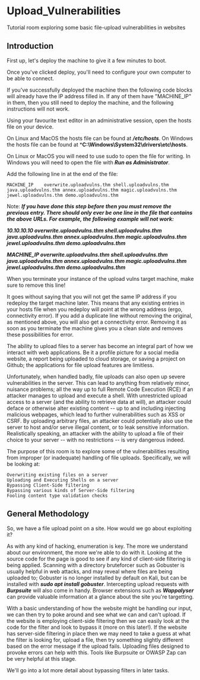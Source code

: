 # Upload_Vulnerabilities

Tutorial room exploring some basic file-upload vulnerabilities in websites

## Introduction

First up, let's deploy the machine to give it a few minutes to boot.

Once you've clicked deploy, you'll need to configure your own computer to be able to connect.

If you've successfully deployed the machine then the following code blocks will already have the IP address filled in. If any of them have "MACH​INE_IP" in them, then you still need to deploy the machine, and the following instructions will not work.

Using your favourite text editor in an administrative session, open the hosts file on your device.

On Linux and MacOS the hosts file can be found at ***/etc/hosts***.
On Windows the hosts file can be found at ***C:\Windows\System32\drivers\etc\hosts**.

On Linux or MacOS you will need to use sudo to open the file for writing. In Windows you will need to open the file with ***Run as Administrator***.

Add the following line in at the end of the file:

    MACHINE_IP    overwrite.uploadvulns.thm shell.uploadvulns.thm java.uploadvulns.thm annex.uploadvulns.thm magic.uploadvulns.thm jewel.uploadvulns.thm demo.uploadvulns.thm

Note: ***If you have done this step before then you must remove the previous entry. There should only ever be one line in the file that contains the above URLs. For example, the following example will not work:***

***10.10.10.10    overwrite.uploadvulns.thm shell.uploadvulns.thm java.uploadvulns.thm annex.uploadvulns.thm magic.uploadvulns.thm jewel.uploadvulns.thm demo.uploadvulns.thm***

***MACHINE_IP    overwrite.uploadvulns.thm shell.uploadvulns.thm java.uploadvulns.thm annex.uploadvulns.thm magic.uploadvulns.thm jewel.uploadvulns.thm demo.uploadvulns.thm***

When you terminate your instance of the upload vulns target machine, make sure to remove this line!

It goes without saying that you will not get the same IP address if you redeploy the target machine later. This means that any existing entries in your hosts file when you redeploy will point at the wrong address (ergo, connectivity error). If you add a duplicate line without removing the original, as mentioned above, you will also get a connectivity error. Removing it as soon as you terminate the machine gives you a clean slate and removes these possibilities for error.

The ability to upload files to a server has become an integral part of how we interact with web applications. Be it a profile picture for a social media website, a report being uploaded to cloud storage, or saving a project on Github; the applications for file upload features are limitless.

Unfortunately, when handled badly, file uploads can also open up severe vulnerabilities in the server. This can lead to anything from relatively minor, nuisance problems; all the way up to full Remote Code Execution (RCE) if an attacker manages to upload and execute a shell. With unrestricted upload access to a server (and the ability to retrieve data at will), an attacker could deface or otherwise alter existing content -- up to and including injecting malicious webpages, which lead to further vulnerabilities such as XSS or CSRF. By uploading arbitrary files, an attacker could potentially also use the server to host and/or serve illegal content, or to leak sensitive information. Realistically speaking, an attacker with the ability to upload a file of their choice to your server -- with no restrictions -- is very dangerous indeed.

The purpose of this room is to explore some of the vulnerabilities resulting from improper (or inadequate) handling of file uploads. Specifically, we will be looking at:

    Overwriting existing files on a server
    Uploading and Executing Shells on a server
    Bypassing Client-Side filtering
    Bypassing various kinds of Server-Side filtering
    Fooling content type validation checks

## General Methodology

So, we have a file upload point on a site. How would we go about exploiting it?

As with any kind of hacking, enumeration is key. The more we understand about our environment, the more we're able to do with it. Looking at the source code for the page is good to see if any kind of client-side filtering is being applied. Scanning with a directory bruteforcer such as Gobuster is usually helpful in web attacks, and may reveal where files are being uploaded to; Gobuster is no longer installed by default on Kali, but can be installed with ***sudo apt install gobuster***. 
Intercepting upload requests with ***Burpsuite*** will also come in handy. Browser extensions such as ***Wappalyser*** can provide valuable information at a glance about the site you're targetting.

With a basic understanding of how the website might be handling our input, we can then try to poke around and see what we can and can't upload. If the website is employing client-side filtering then we can easily look at the code for the filter and look to bypass it (more on this later!). If the website has server-side filtering in place then we may need to take a guess at what the filter is looking for, upload a file, then try something slightly different based on the error message if the upload fails. Uploading files designed to provoke errors can help with this. Tools like Burpsuite or OWASP Zap can be very helpful at this stage.

We'll go into a lot more detail about bypassing filters in later tasks.